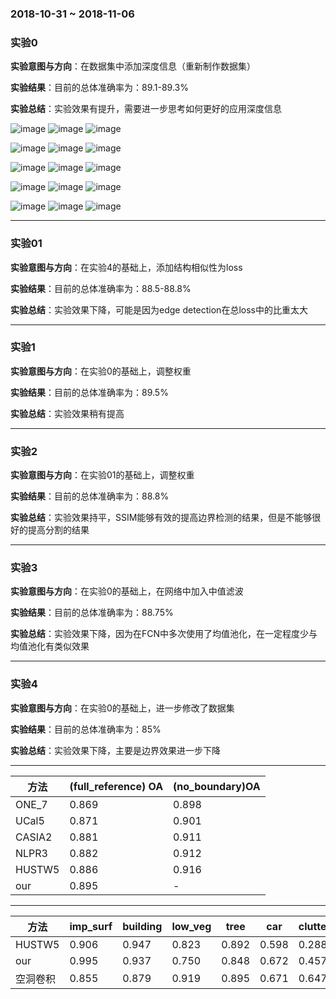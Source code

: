 ### 2018-10-31 ~ 2018-11-06

### **实验0**
**实验意图与方向**：在数据集中添加深度信息（重新制作数据集）

**实验结果**：目前的总体准确率为：89.1-89.3%

**实验总结**：实验效果有提升，需要进一步思考如何更好的应用深度信息

![image](https://github.com/3013216006/seminar/blob/master/18-10-31/1101/0image.png)
![image](https://github.com/3013216006/seminar/blob/master/18-10-31/1101/0gt.png)
![image](https://github.com/3013216006/seminar/blob/master/18-10-31/1101/0res.png)

![image](https://github.com/3013216006/seminar/blob/master/18-10-31/1101/17image.png)
![image](https://github.com/3013216006/seminar/blob/master/18-10-31/1101/17gt.png)
![image](https://github.com/3013216006/seminar/blob/master/18-10-31/1101/17res.png)

![image](https://github.com/3013216006/seminar/blob/master/18-10-31/1101/3image.png)
![image](https://github.com/3013216006/seminar/blob/master/18-10-31/1101/3gt.png)
![image](https://github.com/3013216006/seminar/blob/master/18-10-31/1101/3res.png)

![image](https://github.com/3013216006/seminar/blob/master/18-10-31/1101/4image.png)
![image](https://github.com/3013216006/seminar/blob/master/18-10-31/1101/4gt.png)
![image](https://github.com/3013216006/seminar/blob/master/18-10-31/1101/4res.png)

![image](https://github.com/3013216006/seminar/blob/master/18-10-31/1101/19image.png)
![image](https://github.com/3013216006/seminar/blob/master/18-10-31/1101/19gt.png)
![image](https://github.com/3013216006/seminar/blob/master/18-10-31/1101/19res.png)

---

### **实验01**
**实验意图与方向**：在实验4的基础上，添加结构相似性为loss

**实验结果**：目前的总体准确率为：88.5-88.8%

**实验总结**：实验效果下降，可能是因为edge detection在总loss中的比重太大

---


### **实验1**
**实验意图与方向**：在实验0的基础上，调整权重

**实验结果**：目前的总体准确率为：89.5%

**实验总结**：实验效果稍有提高

---

### **实验2**
**实验意图与方向**：在实验01的基础上，调整权重

**实验结果**：目前的总体准确率为：88.8%

**实验总结**：实验效果持平，SSIM能够有效的提高边界检测的结果，但是不能够很好的提高分割的结果

---


### **实验3**
**实验意图与方向**：在实验0的基础上，在网络中加入中值滤波

**实验结果**：目前的总体准确率为：88.75%

**实验总结**：实验效果下降，因为在FCN中多次使用了均值池化，在一定程度少与均值池化有类似效果

---

### **实验4**
**实验意图与方向**：在实验0的基础上，进一步修改了数据集

**实验结果**：目前的总体准确率为：85%

**实验总结**：实验效果下降，主要是边界效果进一步下降

---

| 方法 | (full_reference) OA | (no_boundary)OA |
| ------ | ------ | ------ |
| ONE_7 | 0.869 | 0.898 |
| UCal5 |  0.871 | 0.901 |
| CASIA2 | 0.881 | 0.911 |
| NLPR3 |  0.882 | 0.912 |
| HUSTW5 | 0.886 | 0.916 |
| our |  0.895 | - |

---
|方法|imp_surf|building |low_veg|tree|car|clutter|
| ------ | ------ | ------ | ------ | ------ | ------ | ------ |
|HUSTW5|0.906 |0.947 |0.823 |0.892 |0.598 |0.288 |
|our|0.995|0.937|0.750|0.848|0.672|0.457|
|空洞卷积|0.855|0.879|0.919|0.895|0.671|0.647|







